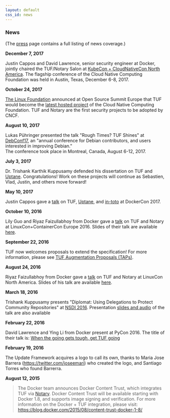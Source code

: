 ```yaml
---
layout: default
css_id: news
---
```


### News

(The [press](/press.html) page contains a full listing of news coverage.)

**December 7, 2017**

>
Justin Cappos and David Lawrence, senior security engineer at Docker, jointly
chaired the TUF/Notary Salon at [KubeCon + CloudNativeCon North America](http://events17.linuxfoundation.org/events/kubecon-and-cloudnativecon-north-america/program/schedule). The flagship conference of the Cloud Native Computing Foundation
was held in Austin, Texas, December 6-8, 2017.

**October 24, 2017**

>
[The Linux Foundation](http://www.linuxfoundation.org/) announced at Open Source
Summit Europe that TUF would become the [latest hosted project](https://www.linuxfoundation.org/cloud-containers-virtualization/cncf-host-two-security-projects-notary-tuf-specification/) of the Cloud Native Computing Foundation.
TUF and Notary are the first security projects to be adopted by CNCF.


**August 10, 2017**

>
Lukas Pühringer presented the talk "Rough Times? TUF Shines" at [DebConf17](https://debconf17.debconf.org/talks/153/), an "annual conference for Debian contributors, and users interested in improving Debian."  
The conference took place in Montreal, Canada, August 6-12, 2017.


**July 3, 2017**

>
Dr. Trishank Karthik Kuppusamy defended his dissertation on TUF and
[Uptane](https://uptane.github.io).  Congratulations!  Work on these projects
will continue as Sebastien, Vlad, Justin, and others move forward!

**May 10, 2017**

>
Justin Cappos gave a
[talk](https://ssl.engineering.nyu.edu/blog/2017-04-24-DockerCon) on TUF,
[Uptane](https://uptane.github.io), and [in-toto](https://in-toto.io/) at
DockerCon 2017.

**October 10, 2016**

>
Lily Guo and Riyaz Faizullabhoy from Docker gave a
[talk](https://linuxconcontainerconeurope2016.sched.org/event/7oI1/software-update-security-when-the-going-gets-tough-get-tuf-going-riyaz-faizullabhoy-lily-guo-docker?iframe=no&w=i:100;&sidebar=yes&bg=no)
on TUF and Notary at LinuxCon+ContainerCon Europe 2016.  Slides of their talk
are available
[here](http://schd.ws/hosted_files/linuxconcontainerconeurope2016/50/When%20the%20going%20gets%20tough%2C%20get%20TUF%20going%21%20Linuxcon%20EU.pdf).

**September 22, 2016**

>
TUF now welcomes proposals to extend the specification! For more information,
please see [TUF Augmentation Proposals
(TAPs)](https://github.com/theupdateframework/taps).

**August 24, 2016**

>
Riyaz Faizullabhoy from Docker gave a
[talk](https://lcccna2016.sched.org/event/7JWU/when-the-going-gets-tough-get-tuf-going-riyaz-faizullabhoy-docker)
on TUF and Notary at LinuxCon North America.  Slides of his talk are available
[here](https://events.linuxfoundation.org/events/linuxcon-north-america/program/slides).

**March 18, 2016**

>
Trishank Kuppusamy presents "Diplomat: Using Delegations to Protect Community
Repositories" at [NSDI 2016](https://www.usenix.org/conference/nsdi16). Presentation
[slides and audio](https://www.usenix.org/node/194973) of the talk are also available


**February 22, 2016**

>
David Lawrence and Ying Li from Docker present at PyCon 2016.  The title
of their talk is: [When the going gets tough, get TUF going](https://us.pycon.org/2016/schedule/presentation/2187/)

**February 19, 2016**

>
The Update Framework acquires a logo to call its own, thanks to Maria
Jose Barrera (https://twitter.com/joseemari) who created the logo, and
Santiago Torres who found Barrerra.


**August 12, 2015**

> The Docker team announces Docker Content Trust, which
> integrates TUF via [Notary](https://github.com/docker/notary).  Docker
> Content Trust will be available starting with Docker 1.8, and supports image
> signing and verification.  For more information on the Docker + TUF
> integration, please visit:
https://blog.docker.com/2015/08/content-trust-docker-1-8/
